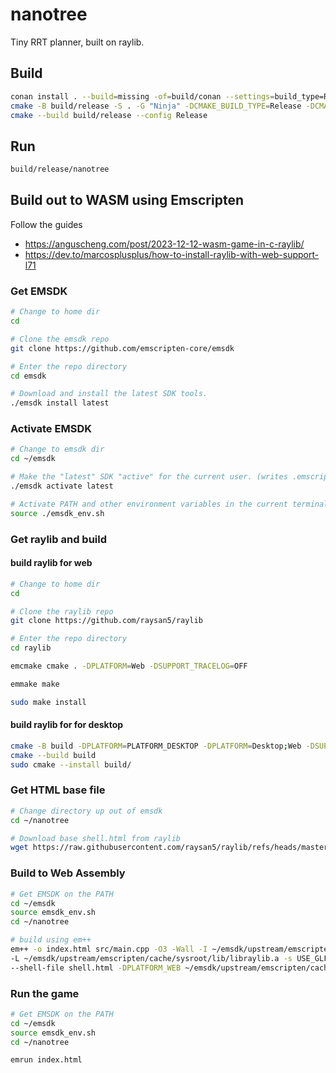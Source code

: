 # nanotree

Tiny RRT planner, built on raylib.

## Build

```bash
conan install . --build=missing -of=build/conan --settings=build_type=Release
cmake -B build/release -S . -G "Ninja" -DCMAKE_BUILD_TYPE=Release -DCMAKE_TOOLCHAIN_FILE="build/conan/conan_toolchain.cmake" -DCMAKE_CXX_FLAGS="-march=native -ffast-math -flto=auto" -DCMAKE_C_FLAGS="-march=native -ffast-math -flto=auto"
cmake --build build/release --config Release
```

## Run

```bash
build/release/nanotree
```

## Build out to WASM using Emscripten

Follow the guides

- <https://anguscheng.com/post/2023-12-12-wasm-game-in-c-raylib/>
- <https://dev.to/marcosplusplus/how-to-install-raylib-with-web-support-l71>

### Get EMSDK

```bash
# Change to home dir
cd

# Clone the emsdk repo
git clone https://github.com/emscripten-core/emsdk

# Enter the repo directory
cd emsdk

# Download and install the latest SDK tools.
./emsdk install latest
```

### Activate EMSDK

```bash
# Change to emsdk dir
cd ~/emsdk

# Make the "latest" SDK "active" for the current user. (writes .emscripten file)
./emsdk activate latest

# Activate PATH and other environment variables in the current terminal
source ./emsdk_env.sh
```

### Get raylib and build

#### build raylib for web

```bash
# Change to home dir
cd

# Clone the raylib repo
git clone https://github.com/raysan5/raylib

# Enter the repo directory
cd raylib

emcmake cmake . -DPLATFORM=Web -DSUPPORT_TRACELOG=OFF

emmake make

sudo make install 
```

#### build raylib for for desktop

```bash
cmake -B build -DPLATFORM=PLATFORM_DESKTOP -DPLATFORM=Desktop;Web -DSUPPORT_TRACELOG=OFF
cmake --build build
sudo cmake --install build/
```

### Get HTML base file

```bash
# Change directory up out of emsdk
cd ~/nanotree

# Download base shell.html from raylib
wget https://raw.githubusercontent.com/raysan5/raylib/refs/heads/master/src/shell.html
```

### Build to Web Assembly

```bash
# Get EMSDK on the PATH
cd ~/emsdk
source emsdk_env.sh
cd ~/nanotree

# build using em++
em++ -o index.html src/main.cpp -O3 -Wall -I ~/emsdk/upstream/emscripten/cache/sysroot/include \
-L ~/emsdk/upstream/emscripten/cache/sysroot/lib/libraylib.a -s USE_GLFW=3 -s ASYNCIFY \
--shell-file shell.html -DPLATFORM_WEB ~/emsdk/upstream/emscripten/cache/sysroot/lib/libraylib.a
```

### Run the game

```bash
# Get EMSDK on the PATH
cd ~/emsdk
source emsdk_env.sh
cd ~/nanotree

emrun index.html
```
